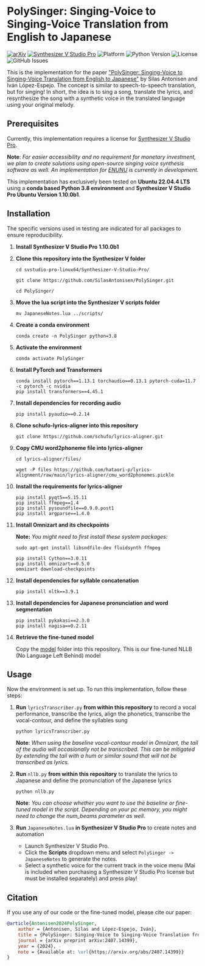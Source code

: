 # PolySinger: Singing-Voice to Singing-Voice Translation from English to Japanese
[![arXiv](https://img.shields.io/badge/arXiv-2407.14399-b31b1b.svg)](https://arxiv.org/abs/2407.14399)
[![Synthesizer V Studio Pro](https://img.shields.io/badge/Synthesizer%20V%20Studio%20Pro-Required-red.svg)](https://dreamtonics.com/synthesizerv/)
![Platform](https://img.shields.io/badge/Platform-Ubuntu-orange.svg)
![Python Version](https://img.shields.io/badge/python-3.8-blue)
![License](https://img.shields.io/badge/license-MIT-green)
![GitHub Issues](https://img.shields.io/github/issues/SilasAntonisen/PolySinger)

This is the implementation for the paper ["PolySinger: Singing-Voice to Singing-Voice Translation from English to Japanese"](https://arxiv.org/abs/2407.14399) by Silas Antonisen and Iván López-Espejo. The concept is similar to speech-to-speech translation, but for singing! In short, the idea is to sing a song, translate the lyrics, and resynthesize the song with a synthetic voice in the translated language using your original melody.

## Prerequisites
Currently, this implementation requires a license for [Synthesizer V Studio Pro](https://dreamtonics.com/synthesizerv/).

**Note**: *For easier accessibility and no requirement for monetary investment, we plan to create solutions using open-source singing voice synthesis software as well. An implementation for [ENUNU](https://github.com/oatsu-gh/ENUNU) is currently in development.*

This implementation has exclusively been tested on **Ubuntu 22.04.4 LTS** using a **conda based Python 3.8 environment** and **Synthesizer V Studio Pro Ubuntu Version 1.10.0b1**.

## Installation
The specific versions used in testing are indicated for all packages to ensure reproducibility.
1. **Install Synthesizer V Studio Pro 1.10.0b1**

2. **Clone this repository into the Synthesizer V folder** 
    ```
    cd svstudio-pro-linux64/Synthesizer-V-Studio-Pro/

    git clone https://github.com/SilasAntonisen/PolySinger.git
    
    cd PolySinger/
    ```
3. **Move the lua script into the Synthesizer V scripts folder** 
    ```
    mv JapaneseNotes.lua ../scripts/
    ```
4. **Create a conda environment**
    ```
    conda create -n PolySinger python=3.8
    ```
5. **Activate the environment**
    ```
    conda activate PolySinger
    ```
6. **Install PyTorch and Transformers**
    ```
    conda install pytorch==1.13.1 torchaudio==0.13.1 pytorch-cuda=11.7 -c pytorch -c nvidia
    pip install transformers==4.45.1
    ```
7. **Install dependencies for recording audio**
    ```
    pip install pyaudio==0.2.14
    ```
8. **Clone schufo-lyrics-aligner into this repository**
    ```
    git clone https://github.com/schufo/lyrics-aligner.git
    ```
    
9. **Copy CMU word2phoneme file into lyrics-aligner**
    ```
    cd lyrics-aligner/files/

    wget -P files https://github.com/hataori-p/lyrics-alignment/raw/main/lyrics-aligner/cmu_word2phonemes.pickle
    ```
    
10. **Install the requirements for lyrics-aligner**
    ```
    pip install pyqt5==5.15.11
    pip install ffmpeg==1.4
    pip install pysoundfile==0.9.0.post1
    pip install argparse==1.4.0
    ```
11. **Install Omnizart and its checkpoints**

    **Note:** *You might need to  first install these system packages:*
    ```
    sudo apt-get install libsndfile-dev fluidsynth ffmpeg
    ```
    ```
    pip install Cython==3.0.11
    pip install omnizart==0.5.0
    omnizart download-checkpoints
    ```

12. **Install dependencies for syllable concatenation**
    ```
    pip install nltk==3.9.1
    ```
13. **Install dependencies for Japanese pronunciation and word segmentation**
    ```
    pip install pykakasi==2.3.0
    pip install nagisa==0.2.11
    ```
14. **Retrieve the fine-tuned model**

    Copy the [model](https://drive.google.com/drive/folders/1pwR2pVY1YlK1ncBn5ZYUEo5aD1dCkCrP?usp=sharing) folder into this repository. This is our fine-tuned NLLB (No Language Left Behind) model

## Usage
Now the environment is set up. To run this implementation, follow these steps:

1. **Run** `lyricsTranscriber.py` **from within this repository** to record a vocal performance, transcribe the lyrics, align the phonetics, transcribe the vocal-contour, and define the syllables sung
    ```
    python lyricsTranscriber.py
    ```
    **Note**: *When using the baseline vocal-contour model in Omnizart, the tail of the audio will occasionally not be transcribed. This can be mitigated by extending the tail with a hum or similar sound that will not be transcribed as lyrics.*

2. **Run** `nllb.py` **from within this repository** to translate the lyrics to Japanese and define the pronunciation of the Japanese lyrics
    ```
    python nllb.py
    ```
    **Note**: *You can choose whether you want to use the baseline or fine-tuned model in the script. Depending on your pc memory, you might need to change the num_beams parameter as well.*

3. **Run** `JapaneseNotes.lua` **in Synthesizer V Studio Pro** to create notes and automation
    - Launch Synthesizer V Studio Pro.
    - Click the **Scripts** dropdown menu and select `PolySinger -> JapaneseNotes` to generate the notes.
    - Select a synthetic voice for the current track in the voice menu (Mai is included when purchasing a Synthesizer V Studio Pro license but must be installed separately) and press play!

## Citation
If you use any of our code or the fine-tuned model, please cite our paper:
```bibtex
@article{Antonisen2024PolySinger,
    author = {Antonisen, Silas and López-Espejo, Iván},
    title = {PolySinger: Singing-Voice to Singing-Voice Translation from English to Japanese},
    journal = {arXiv preprint arXiv:2407.14399},
    year = {2024},
    note = {Available at: \url{https://arxiv.org/abs/2407.14399}}
}
```
